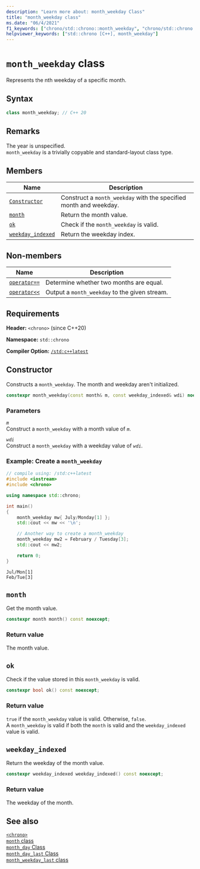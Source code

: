 ```yaml
---
description: "Learn more about: month_weekday Class"
title: "month_weekday class"
ms.date: "06/4/2021"
f1_keywords: ["chrono/std::chrono::month_weekday", "chrono/std::chrono::month_weekday::weekday", "chrono/std::chrono::month_weekday::month", "chrono/std::chrono::month_weekday::ok", "chrono/std::chrono::month_weekday::weekday_indexed"]
helpviewer_keywords: ["std::chrono [C++], month_weekday"]
---
```


# `month_weekday` class  

Represents the nth weekday of a specific month. 

## Syntax

```cpp
class month_weekday; // C++ 20
```

## Remarks

The year is unspecified.\
`month_weekday` is a trivially copyable and standard-layout class type.

## Members

|Name|Description|
|----------|-----------------|
| [`Constructor`](#month_weekday) | Construct a `month_weekday` with the specified month and weekday. |
| [`month`](#month) | Return the month value. |
| [`ok`](#ok) | Check if the `month_weekday` is valid. |
| [`weekday_indexed`](#weekday_indexed) | Return the weekday index. |

## Non-members

|Name|Description|
|----------|-----------------|
| [`operator==`](chrono-operators.md#op_eq_eq) | Determine whether two months are equal. |
| [`operator<<`](chrono-operators.md#op_left_shift) | Output a `month_weekday` to the given stream. |

## Requirements

**Header:** `<chrono>` (since C++20)

**Namespace:** `std::chrono`

**Compiler Option:** [`/std:c++latest`](../build/reference/std-specify-language-standard-version.md)

## <a name="month_weekday"></a> Constructor

Constructs a `month_weekday`. The month and weekday aren't initialized.

```cpp
constexpr month_weekday(const month& m, const weekday_indexed& wdi) noexcept;
```

### Parameters

*`m`*\
Construct a `month_weekday` with a month value of *`m`*.

*`wdi`*\
Construct a `month_weekday` with a weekday value of *`wdi`*.

### Example: Create a `month_weekday`

```cpp
// compile using: /std:c++latest
#include <iostream>
#include <chrono>

using namespace std::chrono;

int main()
{
    month_weekday mw{ July/Monday[1] };
    std::cout << mw << '\n';

    // Another way to create a month_weekday
    month_weekday mw2 = February / Tuesday[3];
    std::cout << mw2;

    return 0;
}
```

```output
Jul/Mon[1]
Feb/Tue[3]
```

## <a name="month"></a> `month`

 Get the month value.

```cpp
constexpr month month() const noexcept;
```

### Return value

The month value.

## <a name="ok"></a> `ok`

Check if the value stored in this `month_weekday` is valid.

```cpp
constexpr bool ok() const noexcept;
```

### Return value

`true` if the `month_weekday` value is valid. Otherwise, `false`.\
A `month_weekday` is valid if both the `month` is valid and the `weekday_indexed` value is valid.

## <a name="weekday_indexed"></a> `weekday_indexed`

 Return the weekday of the month value.

```cpp
constexpr weekday_indexed weekday_indexed() const noexcept;
```

### Return value

The weekday of the month.

## See also

[`<chrono>`](chrono.md)\
[`month` class](month-class.md)\
[`month_day` Class](month-day-class.md)\
[`month_day_last` Class](month-day-last-class.md)\
[`month_weekday_last` class](month-weekday-last-class.md)